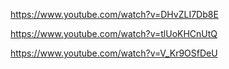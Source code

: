 https://www.youtube.com/watch?v=DHvZLI7Db8E

https://www.youtube.com/watch?v=tlUoKHCnUtQ

https://www.youtube.com/watch?v=V_Kr9OSfDeU
